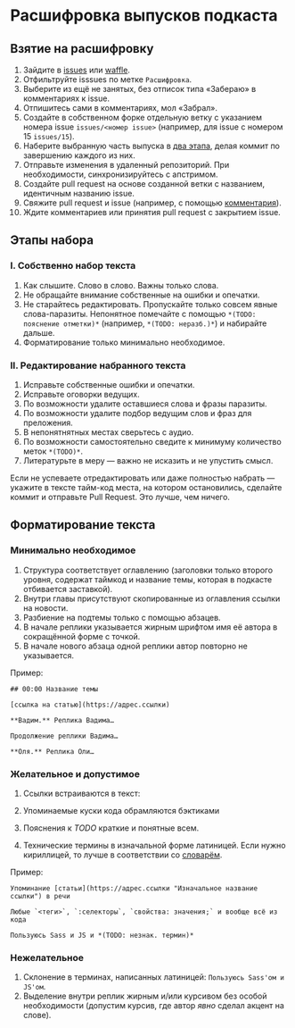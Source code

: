 # Расшифровка выпусков подкаста

## Взятие на расшифровку

1. Зайдите в [issues](https://github.com/web-standards-ru/podcast/issues) или [waffle](https://waffle.io/web-standards-ru/podcast).
1. Отфильтруйте isssues по метке `Расшифровка`.  
1. Выберите из ещё не занятых, без отписок типа «Забераю» в комментариях к issue.
1. Отпишитесь сами в комментариях, мол «Забрал».
1. Создайте в собственном форке отдельную ветку с указанием номера issue `issues/<номер issue>` (например, для issue с номером 15 `issues/15`).
1. Наберите выбранную часть выпуска в [два этапа](#%D0%AD%D1%82%D0%B0%D0%BF%D1%8B-%D0%BD%D0%B0%D0%B1%D0%BE%D1%80%D0%B0), делая коммит по завершению каждого из них.
1. Отправьте изменения в удаленный репозиторий. При необходимости, синхронизируйтесь с апстримом.
1. Создайте pull request на основе созданной ветки с названием, идентичным названию issue.
1. Свяжите pull request и issue (например, c помощью [комментария](https://github.com/blog/1506-closing-issues-via-pull-requests)).
1. Ждите комментариев или принятия pull request с закрытием issue.

## Этапы набора

### I. Собственно набор текста
1. Как слышите. Слово в слово. Важны только слова.
1. Не обращайте внимание собственные на ошибки и опечатки.
1. Не старайтесь редактировать. Пропускайте только совсем явные слова-паразиты. Непонятное помечайте с помощью `*(TODO: пояснение отметки)*` (например, `*(TODO: неразб.)*`) и набирайте дальше.
1. Форматирование только минимально необходимое.

### II. Редактирование набранного текста
1. Исправьте собственные ошибки и опечатки.
1. Исправьте оговорки ведущих.
1. По возможности удалите оставшиеся слова и фразы паразиты.
1. По возможности удалите подбор ведущим слов и фраз для преложения.
1. В непонятнятных местах сверьтесь с аудио.
1. По возможности самостоятельно сведите к минимуму количество меток `*(TODO)*`.
1. Литературьте в меру — важно не исказить и не упустить смысл.

Если не успеваете отредактировать или даже полностью набрать — укажите в тексте тайм-код места, на котором остановились, сделайте коммит и отправьте Pull Request. Это лучше, чем ничего.

## Форматирование текста

### Минимально необходимое

1. Структура соответствует оглавлению (заголовки только второго уровня, содержат таймкод и название темы, которая в подкасте отбивается заставкой).
2. Внутри главы присутствуют скопированные из оглавления ссылки на новости.
3. Разбиение на подтемы только с помощью абзацев.
4. В начале реплики указывается жирным шрифтом имя её автора в сокращённой форме с точкой.
5. В начале нового абзаца одной реплики автор повторно не указывается.

Пример:
```
## 00:00 Название темы

[ссылка на статью](https://адрес.ссылки)

**Вадим.** Реплика Вадима…

Продолжение реплики Вадима…

**Оля.** Реплика Оли…
```

### Желательное и допустимое

1. Ссылки встраиваются в текст:

2. Упоминаемые куски кода обрамляются бэктиками

3. Пояснения к _TODO_ краткие и понятные всем.
4. Технические термины в изначальной форме латиницей. Если нужно кириллицей, то лучше в соответствии со [словарём](https://github.com/web-standards-ru/dictionary/blob/master/dictionary.md).

Пример:
```
Упоминание [статьи](https://адрес.ссылки "Изначальное название ссылки") в речи

Любые `<теги>`, `:селекторы`, `свойства: значения;` и вообще всё из кода

Пользуюсь Sass и JS и *(TODO: незнак. термин)*
```

### Нежелательное

1. Склонение в терминах, написанных латиницей: `Пользуюсь Sass'ом и JS'ом`.
2. Выделение внутри реплик жирным и/или курсивом без особой необходимости (допустим курсив, где автор _явно_ сделал акцент на слове).
